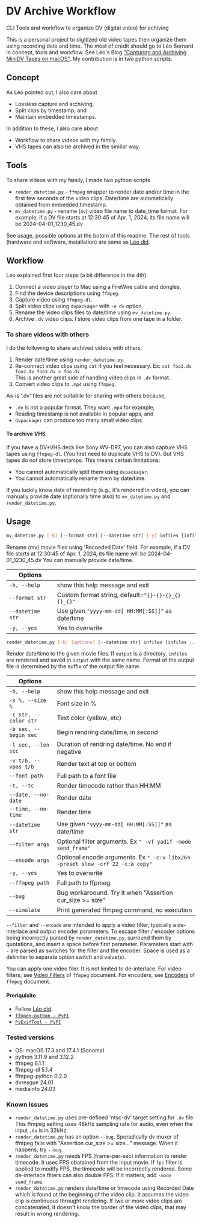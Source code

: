 # DV Archive Workflow

CLI Tools and workflow to organize DV (digital video) for achiving

This is a personal project to digitized old video tapes then organize them using recording date and time.
The most of credit should go to Léo Bernard in concept, tools and workflow.
See Léo's Blog ["Capturing and Archiving MiniDV Tapes on macOS"](https://leolabs.org/blog/capture-minidv-on-macos/).
My contribution is in two python scripts.

## Concept
As Léo pointed out, I also care about
- Lossless capture and archiving,
- Split clips by timestamp, and
- Maintain embedded timestamps.

In addition to these, I also care about
- Workflow to share videos with my family.
- VHS tapes can also be archived in the similar way.

## Tools

To share videos with my family, I made two python scripts
- `render_datetime.py` - `ffmpeg` wrapper to render date and/or time in the first few seconds of the video clips.
Date/time are automatically obtained from embedded timestamp.
- `mv_datetime.py` - rename (`mv`) video file name to date_time format.
For example, if a DV file starts at 12:30:45 of Apr. 1, 2024, its file name will be 2024-04-01_1230_45.dv

See usage, possible options at the botom of this readme.
The rest of tools (hardware and software, installation) are same as [Léo did](https://leolabs.org/blog/capture-minidv-on-macos/).

## Workflow

Léo explained first four steps (a bit difference in the 4th).
1. Connect a video player to Mac using a FireWire cable and dongles.
1. Find the device descriptions using `ffmpeg`.
1. Capture video using `ffmpeg-dl`.
1. Split video clips using `dvpackager` with `-e dv` option.
1. Rename the video clips files to date/time using `mv_datetime.py`.
1. Archive `.dv` video clips. I store video clips from one tape in a folder.

### To share videos with others

I do the following to share archived videos with others.
1. Render date/time using `render_datetime.py`.
1. Re-connect video clips using `cat` if you feel necessary.
Ex: `cat foo1.dv foo2.dv foo3.dv > foo.dv`  
This is another great side of handling video clips in `.dv` format.
1. Convert video clips to `.mp4` using `ffmpeg`.

As-is '.dv' files are not suitablle for sharing with others because,
- `.dv` is not a popular format. They want `.mp4` for example,
- Reading timestamp is not available in popular apps, and
- `dvpackager` can produce too many small video clips.

#### To archive VHS

If you have a DV+VHS deck like Sony WV-DR7, you can also capture VHS tapes using `ffmpeg-dl`.
(You first need to duplicate VHS to DV).
But VHS tapes do not store timestamps.
This means certain limitations:
- You cannot automatically split them using `dvpackager`.
- You cannot automatically rename them by date/time.

If you luckily know date of recording (e.g., it's rendered in video),
you can manually provide date (optionally time also) to `mv_datetime.py` and `render_datetime.py`.

## Usage

```bash
mv_datetime.py [-h] [--format str] [--datetime str] [-y] infiles [infiles ...]
```

Rename (mv) movie files using 'Recoeded Date' field.
For example, if a DV file starts at 12:30:45 of Apr. 1, 2024, its file name will be 2024-04-01_1230_45.dv
You can manually provide date/time.

| Options |     |
| ------- | --- |
| `-h, --help`      | show this help message and exit |
| `--format str`    | Custom format string, default=`"{}-{}-{}_{}{}_{}"` |
| `--datetime str`  | Use given `"yyyy-mm-dd[ HH:MM[:SS]]"` as date/time |
| `-y, --yes`       | Yes to overwrite |

```bash
render_datetime.py [-h] [options] [--datetime str] infiles [infiles ...] output
```

Render date/time to the given movie files.
If `output` is a directory, `infiles` are rendered and saved in `output` with the same name.
Format of the output file is determined by the suffix of the output file name.

| Options |     |
| ------- | --- |
| `-h, --help`           | show this help message and exit |
| `-s %, --size %`       | Font size in % |
| `-c str, --color str`  | Text color (yellow, etc) |
| `-b sec, --begin sec`  | Begin rendring date/time, in second |
| `-l sec, --len sec`    | Duration of rendring date/time. No end if negative |
| `-v t/b, --vpos t/b`   | Render text at top or bottom |
| `--font path`          | Full path to a font file |
| `-t, --tc `            | Render timecode rather than HH:MM |
| `--date, --no-date`    | Render date |
| `--time, --no-time`    | Render time |
| `--datetime str`       | Use given `"yyyy-mm-dd[ HH:MM[:SS]]"` as date/time |
| `--filter args`        | Optional filter arguments. Ex `" -vf yadif -mode send_frame"` |
| `--encode args`        | Optional encode arguments. Ex `" -c:v libx264 -preset slow -crf 22 -c:a copy"` |
| `-y, --yes`            | Yes to overwrite |
| `--ffmpeg path`        | Full path to ffpmeg |
| `--bug`                | Bug workaroound. Try it when "Assertion cur_size >= size" |
| `--simulate`           | Print generated ffmpeg command, no execution |

`--filter` and `--encode` are intended to apply a video filter, typically a de-interlace and output encoder parameters.
To escape filter / encoder options being incorrectly parsed by `render_datetime.py`, surround them by quotations, and insert a space before first parameter.
Parameters start with `-` are parsed as switches for the filter and the encoder.
Space is used as a delimiter to separate option switch and value(s).

You can apply one video filer. It is not limited to de-interlace.
For video filters, see [Video Filters](https://ffmpeg.org/ffmpeg-filters.html#Video-Filters) of `ffmpeg` document.
For encoders, see [Encoders](https://ffmpeg.org/ffmpeg-codecs.html#Encoders) of `ffmpeg` document.

#### Preriquisite

- Follow [Léo did](https://leolabs.org/blog/capture-minidv-on-macos/).
- [`ffmpeg-python - PyPI`](https://pypi.org/project/ffmpeg-python/)
- [`PyExifTool - PyPI`](https://pypi.org/project/PyExifTool/)

### Tested versions

- OS: macOS 17.3 and 17.4.1 (Sonoma)
- python 3.11.9 and 3.12.2
- ffmpeg 6.1.1
- ffmpeg-dl 5.1.4
- ffmpeg-python 0.2.0
- dvresque 24.01
- mediainfo 24.03

### Known Issues

- `render_datetime.py` uses pre-defined 'ntsc-dv' target setting for `.dv` file.
This ffmpeg setting uses 48kHz sampling rate for audio,
even when the input `.dv` is in 32kHz.
- `render_datetime.py` has an option `--bug`.
Sporadically dv muxer of ffmpeg fails with "Assertion cur_size >= size..." message.
When it happens, try `--bug`.
- `render_datetime.py` needs FPS (frame-per-sec) information to render timecode.
It uses FPS obatained from the input movie.
If `fps` filter is applied to modify FPS, the timecode will be incorrectly rendered.
Some de-interlace filters can also double FPS.
If it matters, add `-mode send_frame`.
- `render_datetime.py` renders date/time or timecode using Recorded Date which is found at the beginning of the video clip.
It assumes the video clip is continuous throught rendering.
If two or more video clips are concatenated, it doesn't know the border of the video clips, that may result in wrong rendering.
